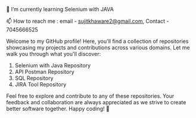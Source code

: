 🌱 I’m currently learning Selenium with JAVA

📫 How to reach me : email - sujitkhaware2@gmail.com, Contact - 7045666525

Welcome to my GitHub profile! Here, you'll find a collection of repositories showcasing my projects and contributions across various domains. Let me walk you through what you'll discover:

1) Selenium with Java Repository
2) API Postman Repository
3) SQL Repository
4) JIRA Tool Repository

Feel free to explore and contribute to any of these repositories. 
Your feedback and collaboration are always appreciated as we strive to create better software together. Happy coding! 🚀
